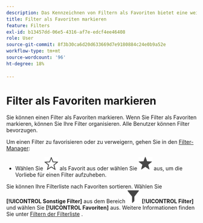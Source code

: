 ```yaml
---
description: Das Kennzeichnen von Filtern als Favoriten bietet eine weitere Möglichkeit, diese für eine einfache Verwendung zu organisieren.
title: Filter als Favoriten markieren
feature: Filters
exl-id: b13457dd-06e5-4316-af7e-edcf4ee46408
role: User
source-git-commit: 8f3b30ca6d20d633669d7e9180884c24e0b9a52e
workflow-type: tm+mt
source-wordcount: '96'
ht-degree: 18%

---
```


# Filter als Favoriten markieren

Sie können einen Filter als Favoriten markieren. Wenn Sie Filter als Favoriten markieren, können Sie Ihre Filter organisieren. Alle Benutzer können Filter bevorzugen.

Um einen Filter zu favorisieren oder zu verweigern, gehen Sie in den [Filter-Manager](/help/components/filters/manage-filters.md):

* Wählen Sie ![StarOutline](/help/assets/icons/StarOutline.svg) als Favorit aus oder wählen Sie ![Star](/help/assets/icons/Star.svg) aus, um die Vorliebe für einen Filter aufzuheben.

Sie können Ihre Filterliste nach Favoriten sortieren. Wählen Sie **[!UICONTROL Sonstige Filter]** aus dem Bereich ![Filter](/help/assets/icons/Filter.svg) **[!UICONTROL Filter]** und wählen Sie **[!UICONTROL Favoriten]** aus. Weitere Informationen finden Sie unter [Filtern der Filterliste](/help/components/filters/filters-filter.md) .
